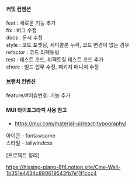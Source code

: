 #### 커밋 컨벤션
feat : 새로운 기능 추가   
fix : 버그 수정   
docs : 문서 수정   
style : 코드 포맷팅, 세미콜론 누락, 코드 변경이 없는 경우   
refactor : 코드 리펙토링   
test : 테스트 코드, 리펙토링 테스트 코드 추가   
chore : 빌드 업무 수정, 패키지 매니저 수정   

#### 브랜치 컨벤션
feature/#이슈번호: 기능 추가

#### MUI 타이포그라피 사용 참고
- https://mui.com/material-ui/react-typography/

아이콘 - fontawsome   
스타일 - tailwindcss

[프로젝트 정리]


https://hissing-piano-8f4.notion.site/Cine-Wall-1b351e4434c880619543fb7e11f1ccc4
